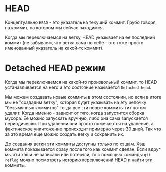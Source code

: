 # HEAD

Концептуально `HEAD` - это указатель на текущий коммит. Грубо говоря, на коммит, на котором мы сейчас находимся.

Когда мы переключаемся на ветку, HEAD указывает на ее последний коммит (не забываем, что ветка сама по себе - это тоже просто именованный указатель на какой-то коммит).

# Detached HEAD режим

Когда мы переключаемся на какой-то произвольный коммит, то HEAD устанавливается на него и это состояние называется `Detached head`.

Мы можем создавать новые коммиты в этом состоянии, но если в итоге мы не "создадим ветку", которая будет указывать на эту цепочку "безымянных коммитов" тогда все эти новые коммиты гит потом удалит. Когда именно - зависит от того, когда запустится сборка мусора. Ее можно запускать вручную, либо она сама запускается периодически. При удалении они просто помечаются на удаление, а фактическое уничтожение происходит примерно через 30 дней. Так что за это время еще можно создать ветку и сохранить их.

До создания ветки эти коммиты доступны только по хэшам. Хэш коммита показывается сразу после того как коммит сделан. Если вдруг мы эти хэши не записали или потеряли, то с помощью команды `git reflog` можно посмотреть историю переключений HEAD и найти эти коммиты.



